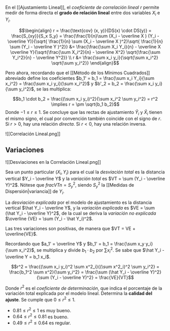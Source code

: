 En el [[Ajustamiento Lineal]], el *coeficiente de correlación lineal* $r$ permite medir de forma directa el **grado de relación lineal** entre dos variables $X_i$ e $Y_i$.

$$\begin{align}
r = \frac{\text{cov} (x, y)}{DS(x) \cdot DS(y)} = \frac{S_{xy}}{S_x S_y} = \frac{\frac{1}{n}\sum (X_i - \overline X ) (Y_i - \overline Y)}{\sqrt{ \frac{1}{n} \sum (X_i - \overline X )^2}\sqrt{ \frac{1}{n} \sum (Y_i - \overline Y )^2}} &= \frac{\frac{\sum X_i Y_i}{n} - \overline X \overline Y}{\sqrt{\frac{\sum X_i^2}{n} - \overline X^2} \sqrt{\frac{\sum Y_i^2}{n} - \overline Y^2}} \\
r &= \frac{\sum x_i y_i}{\sqrt{\sum x_i^2} \sqrt{\sum y_i^2}}
\end{align}$$

Pero ahora, recordando que el [[Método de los Mínimos Cuadrados]] abreviado define los coeficientes $b_1' = b_1 = \frac{\sum x_i Y_i}{\sum x_i^2} = \frac{\sum x_i y_i}{\sum x_i^2}$ y $b'_2 = b_2 = \frac{\sum x_i y_i}{\sum y_i^2}$, se las multiplica:

$$b_1 \cdot b_2 = \frac{(\sum x_i y_i)^2}{\sum x_i^2 \sum y_i^2} = r^2 \implies r = \pm \sqrt{b_1 b_2}$$
Donde $-1 \le r \le 1$. Se concluye que las rectas de ajustamiento $\hat Y_i$ y $\hat X_i$ tienen el mismo signo, el cual por convención también coincide con el signo de $r$. Si $r \gt 0$, hay una relación *directa*. Si $r \lt 0$, hay una relación inversa.

![[Correlación Lineal.png]]

## Variaciones

![[Desviaciones en la Correlación Lineal.png]]

Sea un punto particular $(X_i, Y_i)$ para el cual la *desviación total* es la distancia vertical $Y_i - \overline Y$ y la *variación total* es $VT = \sum (Y_i - \overline Y)^2$. Nótese que $frac{VT}{n} = S_y^2$, siendo $S_y^2$ la [[Medidas de Dispersión|variancia]] de $Y_i$.

La *desviación explicada* por el modelo de ajustamiento es la distancia vertical $\hat Y_i - \overline Y$, y la *variación explicada* es $VE = \sum (\hat Y_i - \overline Y)^2$, de la cual se deriva la *variación no explicada* $\overline {VE} = \sum (Y_i - \hat Y_i)^2$.

Las tres variaciones son positivas, de manera que $VT = VE + \overline{VE}$.

Recordando que $a_1' = \overline Y$ y $b_1' = b_1 = \frac{\sum x_y y_i}{\sum x_i^2}$, se multiplica y divide $b_1 \cdot b_2$ por $\sum x_i^2$. Se sabe que $\hat Y_i - \overline Y = b_1 x_i$.

$$r^2 = \frac{(\sum x_i y_i)^2 \sum x^2_i}{(\sum x^2_i)^2 \sum y_i^2} = \frac{b_1^2 \sum x^2}{\sum y_i^2} = \frac{\sum (\hat Y_i - \overline Y)^2}{\sum (Y_i - \overline Y)^2} = \frac{VE}{VT}$$

Donde $r^2$ es el *coeficiente de determinación*, que indica el porcentaje de la variación total explicada por el modelo lineal. Determina la **calidad del ajuste**. Se cumple que $0 \le r^2 \le 1$.

- $0.81  \le r^2 \le 1$ es muy bueno.
- $0.64  \le r^2 \le 0.81$ es bueno.
- $0.49  \le r^2 \le 0.64$ es regular.
